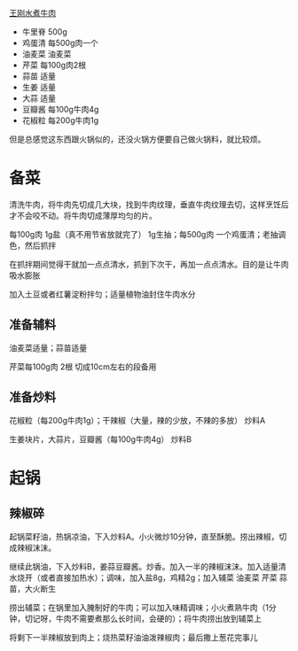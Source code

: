 [王刚水煮牛肉](https://www.bilibili.com/video/BV1BBHQesEzU/?vd_source=386bdb94ff2a430f8d22a6de9755030c)

- 牛里脊 500g
- 鸡蛋清 每500g肉一个
- 油麦菜 油麦菜
- 芹菜  每100g肉2根
- 蒜苗  适量
- 生姜  适量
- 大蒜  适量
- 豆瓣酱    每100g牛肉4g
- 花椒粒    每200g牛肉1g

但是总感觉这东西跟火锅似的，还没火锅方便要自己做火锅料，就比较烦。

# 备菜

清洗牛肉，将牛肉先切成几大块，找到牛肉纹理，垂直牛肉纹理去切，这样烹饪后才不会咬不动。将牛肉切成薄厚均匀的片。

每100g肉 1g盐（真不用节省放就完了） 1g生抽；每500g肉 一个鸡蛋清；老抽调色，然后抓拌

在抓拌期间觉得干就加一点点清水，抓到下次干，再加一点点清水。目的是让牛肉吸水膨胀

加入土豆或者红薯淀粉拌匀；适量植物油封住牛肉水分

## 准备辅料

油麦菜适量；蒜苗适量

芹菜每100g肉 2根 切成10cm左右的段备用

## 准备炒料

花椒粒（每200g牛肉1g）；干辣椒（大量，辣的少放，不辣的多放）  炒料A

生姜块片，大蒜片，豆瓣酱（每100g牛肉4g） 炒料B

# 起锅

## 辣椒碎

起锅菜籽油，热锅凉油，下入炒料A。小火微炒10分钟，直至酥脆。捞出辣椒，切成辣椒沫沫。

继续此锅油，下入炒料B，姜蒜豆瓣酱。炒香。加入一半的辣椒沫沫。加入适量清水烧开（或者直接加热水）；调味，加入盐8g，鸡精2g；加入辅菜 油麦菜 芹菜 蒜苗，大火断生

捞出辅菜；在锅里加入腌制好的牛肉；可以加入味精调味；小火煮熟牛肉（1分钟，切记呀，牛肉不需要煮那么长时间，会硬的）；将牛肉捞出放到辅菜上

将剩下一半辣椒放到肉上；烧热菜籽油油泼辣椒肉；最后撒上葱花完事儿